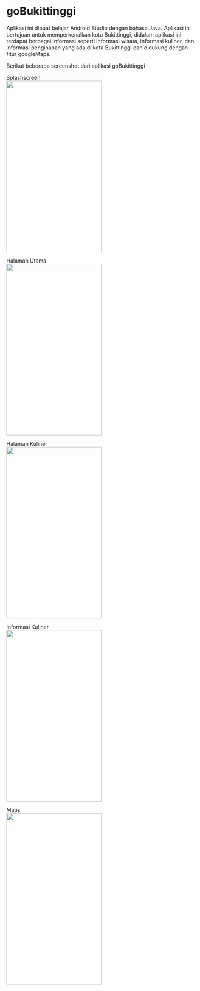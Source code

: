 # goBukittinggi

Aplikasi ini dibuat belajar Android Studio dengan bahasa Java. Aplikasi ini bertujuan untuk memperkenalkan kota Bukittinggi, didalam aplikasi ini terdapat berbagai informasi seperti informasi wisata, informasi kuliner, dan informasi penginapan yang ada di kota Bukittinggi dan didukung dengan fitur googleMaps.

Berikut beberapa screenshot dari aplikasi goBukittinggi

Splashscreen</br>
<img src=https://user-images.githubusercontent.com/36125141/71878158-8ddcd180-315d-11ea-838e-bcb0698c9637.jpeg width="250" height="450">
</br>

Halaman Utama</br>
<img src=https://user-images.githubusercontent.com/36125141/71878151-8d443b00-315d-11ea-912c-47db17fcf70a.jpeg width="250" height="450">
</br>

Halaman Kuliner</br>
<img src=https://user-images.githubusercontent.com/36125141/71878977-8dddd100-315f-11ea-8409-281e94d3fba3.jpeg width="250" height="450">
</br>

Informasi Kuliner</br>
<img src=https://user-images.githubusercontent.com/36125141/71878152-8d443b00-315d-11ea-86ad-193483c6166a.jpeg width="250" height="450">
</br>

Maps</br>
<img src=https://user-images.githubusercontent.com/36125141/71878155-8ddcd180-315d-11ea-8ed6-01028a581a60.jpeg width="250" height="450">
</br>
